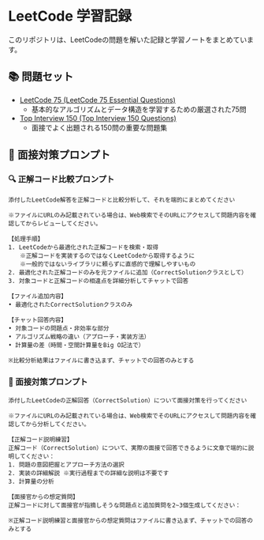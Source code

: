 # LeetCode 学習記録
このリポジトリは、LeetCodeの問題を解いた記録と学習ノートをまとめています。

## 📚 問題セット
* [LeetCode 75 (LeetCode 75 Essential Questions)](https://leetcode.com/studyplan/leetcode-75/)
    * 基本的なアルゴリズムとデータ構造を学習するための厳選された75問
* [Top Interview 150 (Top Interview 150 Questions)](https://leetcode.com/studyplan/top-interview-150/)
    * 面接でよく出題される150問の重要な問題集

## 📝 面接対策プロンプト

### 🔍 正解コード比較プロンプト
```
添付したLeetCode解答を正解コードと比較分析して、それを端的にまとめてください

※ファイルにURLのみ記載されている場合は、Web検索でそのURLにアクセスして問題内容を確認してからレビューしてください。

【処理手順】
1. LeetCodeから最適化された正解コードを検索・取得
　　※正解コードを実装するのではなくLeetCodeから取得するように
　　※一般的ではないライブラリに頼らずに直感的で理解しやすいもの
2. 最適化された正解コードのみを元ファイルに追加（CorrectSolutionクラスとして）
3. 対象コードと正解コードの相違点を詳細分析してチャットで回答

【ファイル追加内容】
• 最適化されたCorrectSolutionクラスのみ

【チャット回答内容】
• 対象コードの問題点・非効率な部分
• アルゴリズム戦略の違い（アプローチ・実装方法）
• 計算量の差（時間・空間計算量をBig O記法で）

※比較分析結果はファイルに書き込まず、チャットでの回答のみとする
```

### 🎯 面接対策プロンプト
```
添付したLeetCodeの正解回答（CorrectSolution）について面接対策を行ってください

※ファイルにURLのみ記載されている場合は、Web検索でそのURLにアクセスして問題内容を確認してから分析してください。

【正解コード説明練習】
正解コード（CorrectSolution）について、実際の面接で回答できるように文章で端的に説明してください：
1. 問題の意図把握とアプローチ方法の選択
2. 実装の詳細解説 ※実行過程までの詳細な説明は不要です
3. 計算量の分析

【面接官からの想定質問】
正解コードに対して面接官が指摘しそうな問題点と追加質問を2~3個生成してください：

※正解コード説明練習と面接官からの想定質問はファイルに書き込まず、チャットでの回答のみとする
```